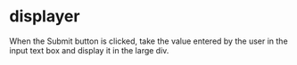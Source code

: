 # displayer

When the Submit button is clicked, take the value entered by the user in the input text box and display it in the large div.

